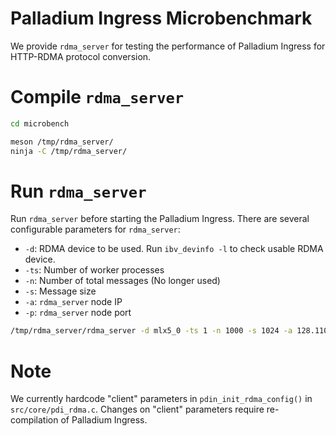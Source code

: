 # Palladium Ingress Microbenchmark

We provide `rdma_server` for testing the performance of Palladium Ingress for HTTP-RDMA protocol conversion.

# Compile `rdma_server`
```bash
cd microbench

meson /tmp/rdma_server/
ninja -C /tmp/rdma_server/
```

# Run `rdma_server`
Run `rdma_server` before starting the Palladium Ingress. 
There are several configurable parameters for `rdma_server`:
- `-d`: RDMA device to be used. Run `ibv_devinfo -l` to check usable RDMA device.
- `-ts`: Number of worker processes
- `-n`: Number of total messages (No longer used)
- `-s`: Message size
- `-a`: `rdma_server` node IP
- `-p`: `rdma_server` node port

```bash
/tmp/rdma_server/rdma_server -d mlx5_0 -ts 1 -n 1000 -s 1024 -a 128.110.219.82 -p 8080
```

# Note
We currently hardcode "client" parameters in `pdin_init_rdma_config()` in `src/core/pdi_rdma.c`. Changes on "client" parameters require re-compilation of Palladium Ingress.